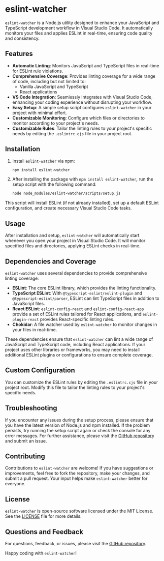 # eslint-watcher

`eslint-watcher` is a Node.js utility designed to enhance your JavaScript and TypeScript development workflow in Visual Studio Code. It automatically monitors your files and applies ESLint in real-time, ensuring code quality and consistency.

## Features

- **Automatic Linting**: Monitors JavaScript and TypeScript files in real-time for ESLint rule violations.
- **Comprehensive Coverage**: Provides linting coverage for a wide range of code, including but not limited to:
  - Vanilla JavaScript and TypeScript
  - React applications
- **VS Code Integration**: Seamlessly integrates with Visual Studio Code, enhancing your coding experience without disrupting your workflow.
- **Easy Setup**: A simple setup script configures `eslint-watcher` in your project with minimal effort.
- **Customizable Monitoring**: Configure which files or directories to monitor according to your project's needs.
- **Customizable Rules**: Tailor the linting rules to your project's specific needs by editing the `.eslintrc.cjs` file in your project root.

## Installation

1. Install `eslint-watcher` via npm:

    ```sh
    npm install eslint-watcher
    ```

2. After installing the package with `npm install eslint-watcher`, run the setup script with the following command:

    ```sh
    node node_modules/eslint-watcher/scripts/setup.js
    ```
    
This script will install ESLint (if not already installed), set up a default ESLint configuration, and create necessary Visual Studio Code tasks.

## Usage

After installation and setup, `eslint-watcher` will automatically start whenever you open your project in Visual Studio Code. It will monitor specified files and directories, applying ESLint checks in real-time.

## Dependencies and Coverage

`eslint-watcher` uses several dependencies to provide comprehensive linting coverage:

- **ESLint**: The core ESLint library, which provides the linting functionality.
- **TypeScript ESLint**: With `@typescript-eslint/eslint-plugin` and `@typescript-eslint/parser`, ESLint can lint TypeScript files in addition to JavaScript files.
- **React ESLint**: `eslint-config-react` and `eslint-config-react-app` provide a set of ESLint rules tailored for React applications, and `eslint-plugin-react` provides React-specific linting rules.
- **Chokidar**: A file watcher used by `eslint-watcher` to monitor changes in your files in real-time.

These dependencies ensure that `eslint-watcher` can lint a wide range of JavaScript and TypeScript code, including React applications. If your project uses other libraries or frameworks, you may need to install additional ESLint plugins or configurations to ensure complete coverage.

## Custom Configuration

You can customize the ESLint rules by editing the `.eslintrc.cjs` file in your project root. Modify this file to tailor the linting rules to your project's specific needs.

## Troubleshooting

If you encounter any issues during the setup process, please ensure that you have the latest version of Node.js and npm installed. If the problem persists, try running the setup script again or check the console for any error messages. For further assistance, please visit the [GitHub repository](https://github.com/tdemelle-SiP/eslint-watcher) and submit an issue.

## Contributing

Contributions to `eslint-watcher` are welcome! If you have suggestions or improvements, feel free to fork the repository, make your changes, and submit a pull request. Your input helps make `eslint-watcher` better for everyone.

## License

`eslint-watcher` is open-source software licensed under the MIT License. See the [LICENSE](LICENSE) file for more details.

## Questions and Feedback

For questions, feedback, or issues, please visit the [GitHub repository](https://github.com/tdemelle-SiP/eslint-watcher).

Happy coding with `eslint-watcher`!